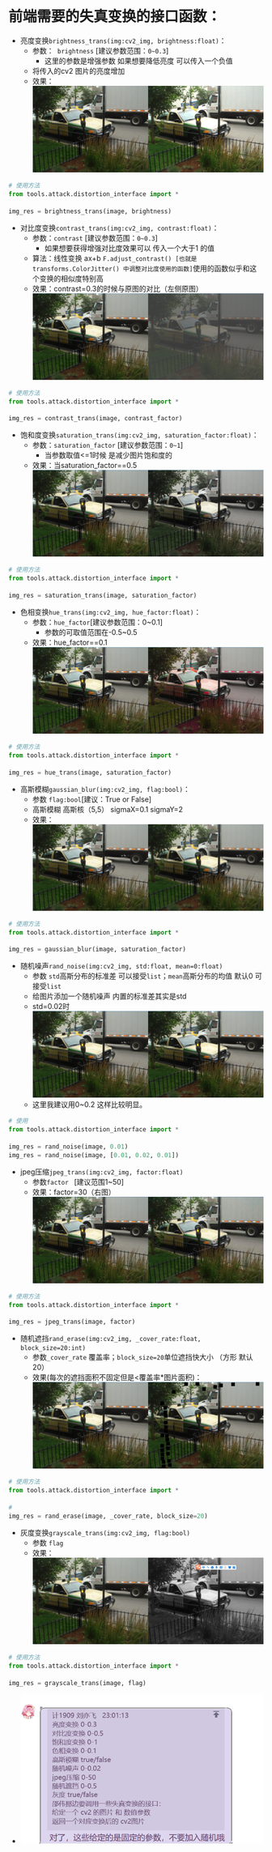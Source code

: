 # 前端需要的失真变换的接口函数：
- 亮度变换`brightness_trans(img:cv2_img, brightness:float)`：
  - 参数：` brightness` [建议参数范围：`0~0.3`]
    - 这里的参数是增强参数 如果想要降低亮度 可以传入一个负值
  - 将传入的cv2 图片的亮度增加 
  - 效果：![img_10.png](asset/img_10.png)

```python
# 使用方法
from tools.attack.distortion_interface import *

img_res = brightness_trans(image, brightness)
```
- 对比度变换`contrast_trans(img:cv2_img, contrast:float)`：
  - 参数：`contrast` [建议参数范围：`0~0.3`]
    - 如果想要获得增强对比度效果可以 传入一个大于1 的值
  - 算法：线性变换 ax+b `F.adjust_contrast() [也就是 transforms.ColorJitter() 中调整对比度使用的函数]`使用的函数似乎和这个变换的相似度特别高
  - 效果：contrast=0.3的时候与原图的对比（左侧原图）![img_11.png](asset/img_11.png)

```python
# 使用方法
from tools.attack.distortion_interface import *

img_res = contrast_trans(image, contrast_factor)
```
- 饱和度变换`saturation_trans(img:cv2_img, saturation_factor:float)`：
  - 参数：`saturation_factor` [建议参数范围：`0~1`]
    - 当参数取值<=1时候 是减少图片饱和度的
  - 效果：当saturation_factor==0.5 ![img_12.png](asset/img_12.png)

```python
# 使用方法
from tools.attack.distortion_interface import *

img_res = saturation_trans(image, saturation_factor)
```
- 色相变换`hue_trans(img:cv2_img, hue_factor:float)`：
  - 参数：`hue_factor`[建议参数范围：0~0.1]
    - 参数的可取值范围在-0.5~0.5
  - 效果：hue_factor==0.1 ![img_13.png](asset/img_13.png)

```python
# 使用方法
from tools.attack.distortion_interface import *

img_res = hue_trans(image, saturation_factor)
```
- 高斯模糊`gaussian_blur(img:cv2_img, flag:bool)`：
  - 参数 `flag:bool`[建议：True or False]
  - 高斯模糊 高斯核（5,5） sigmaX=0.1 sigmaY=2
  - 效果：![img_14.png](asset/img_14.png)

```python
# 使用方法
from tools.attack.distortion_interface import *

img_res = gaussian_blur(image, saturation_factor)
```
- 随机噪声`rand_noise(img:cv2_img, std:float, mean=0:float)`
  - 参数 `std`高斯分布的标准差 可以接受`list`；`mean`高斯分布的均值 默认0 可接受`list`
  - 给图片添加一个随机噪声 内置的标准差其实是std
  - std=0.02时![img_15.png](asset/img_15.png)
  * 这里我建议用0~0.2 这样比较明显。

```python
# 使用
from tools.attack.distortion_interface import *

img_res = rand_noise(image, 0.01)
img_res = rand_noise(image, [0.01, 0.02, 0.01])
```
- jpeg压缩`jpeg_trans(img:cv2_img, factor:float)`
  - 参数`factor ` [建议范围1~50]
  - 效果：factor=30（右图）![img_16.png](asset/img_16.png)

```python
# 使用方法
from tools.attack.distortion_interface import *

img_res = jpeg_trans(image, factor)
```
- 随机遮挡`rand_erase(img:cv2_img, _cover_rate:float, block_size=20:int)`
  - 参数`_cover_rate` 覆盖率；`block_size=20`单位遮挡快大小 （方形 默认20）
  - 效果(每次的遮挡面积不固定但是<覆盖率*图片面积)：![img_20.png](asset/img_20.png)

```python
# 使用方法
from tools.attack.distortion_interface import *

# 
img_res = rand_erase(image, _cover_rate, block_size=20)
```
- 灰度变换`grayscale_trans(img:cv2_img, flag:bool)`
  - 参数 `flag`
  - 效果：![img_19.png](asset/img_19.png)

```python
# 使用方法
from tools.attack.distortion_interface import *

img_res = grayscale_trans(image, flag)
```

- ![img_9.png](asset/img_9.png)